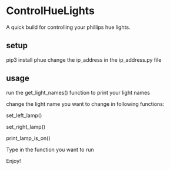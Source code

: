 # ControlHueLights

A quick build for controlling your phillips hue lights.

## setup

pip3 install phue
change the ip_address in the ip_address.py file

## usage

run the get_light_names() function to print your light names

change the light name you want to change in following functions:

set_left_lamp()

set_right_lamp()

print_lamp_is_on()

Type in the function you want to run

Enjoy!
